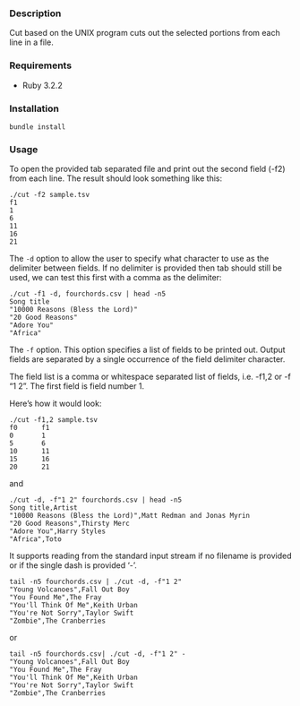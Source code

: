 ### Description
Cut based on the UNIX program cuts out the selected portions from each line in a file.

### Requirements
* Ruby 3.2.2

### Installation
`bundle install`

### Usage

To open the provided tab separated file and print out the second field (-f2) from each line. The result should look something like this:
```
./cut -f2 sample.tsv
f1
1
6
11
16
21
```

The `-d` option to allow the user to specify what character to use as the delimiter between fields. 
If no delimiter is provided then tab should still be used, we can test this first with a comma as the delimiter:

```
./cut -f1 -d, fourchords.csv | head -n5
Song title
"10000 Reasons (Bless the Lord)"
"20 Good Reasons"
"Adore You"
"Africa"
```

The `-f` option. This option specifies a list of fields to be printed out. Output fields are separated by a single occurrence of the field delimiter character.

The field list is a comma or whitespace separated list of fields, i.e. -f1,2 or -f “1 2”. The first field is field number 1.

Here’s how it would look:
```
./cut -f1,2 sample.tsv
f0      f1
0       1
5       6
10      11
15      16
20      21
```

and
```
./cut -d, -f"1 2" fourchords.csv | head -n5
Song title,Artist
"10000 Reasons (Bless the Lord)",Matt Redman and Jonas Myrin
"20 Good Reasons",Thirsty Merc
"Adore You",Harry Styles
"Africa",Toto
```
It supports reading from the standard input stream if no filename is provided or if the single dash is provided ‘-’.

```
tail -n5 fourchords.csv | ./cut -d, -f"1 2"
"Young Volcanoes",Fall Out Boy
"You Found Me",The Fray
"You'll Think Of Me",Keith Urban
"You're Not Sorry",Taylor Swift
"Zombie",The Cranberries
```
or 

```
tail -n5 fourchords.csv| ./cut -d, -f"1 2" -
"Young Volcanoes",Fall Out Boy
"You Found Me",The Fray
"You'll Think Of Me",Keith Urban
"You're Not Sorry",Taylor Swift
"Zombie",The Cranberries
```








